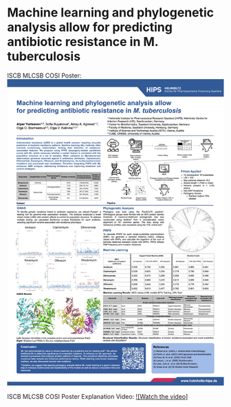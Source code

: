 # Machine learning and phylogenetic analysis allow for predicting antibiotic resistance in M. tuberculosis
ISCB MLCSB COSI Poster:
![Alt text](data/poster_jpeg.jpg?raw=true "Poster")

ISCB MLCSB COSI Poster Explanation Video:
[![Watch the video]](data/poster_presentation_video.mp4)
